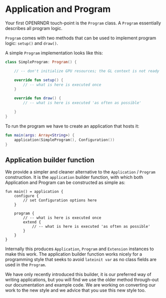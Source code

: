 # Application and Program

Your first OPENRNDR touch-point is the `Program` class. A `Program`
essentially describes all program logic.

`Program` comes with two methods that can be used to implement
program logic: `setup()` and `draw()`.

A simple `Program` implementation looks like this:

```kotlin
class SimpleProgram: Program() {

    // -- don't initialize GPU resources; the GL context is not ready

    override fun setup() {
        // -- what is here is executed once
    }

    override fun draw() {
        // -- what is here is executed 'as often as possible'

    }
}
```

To run the program we have to create an application that hosts it:
```kotlin
fun main(args: Array<String>) {
    application(SimpleProgram(), Configuration())
}
```

## Application builder function

We provide a simpler and cleaner alternative to the
`Application` / `Program` construction. It is the `application` builder
function, with which both Application and Program can be constructed as
simple as:

```
fun main() = application {
    configure {
        // set Configuration options here
    }

    program {
        // -- what is here is executed once
        extend {
            // -- what is here is executed 'as often as possible'
        }
    }
}
```

Internally this produces `Application`, `Program` and `Extension`
instances to make this work. The application builder function works
nicely for a programming style that seeks to avoid `lateinit var` as
no class fields are used in the `Program`.

We have only recently introduced this builder, it is our preferred way
of writing applications, but you will find we use the older method
through-out our documentation and example code. We are working on
converting our work to the new style and we advice that you use this new
style too.
